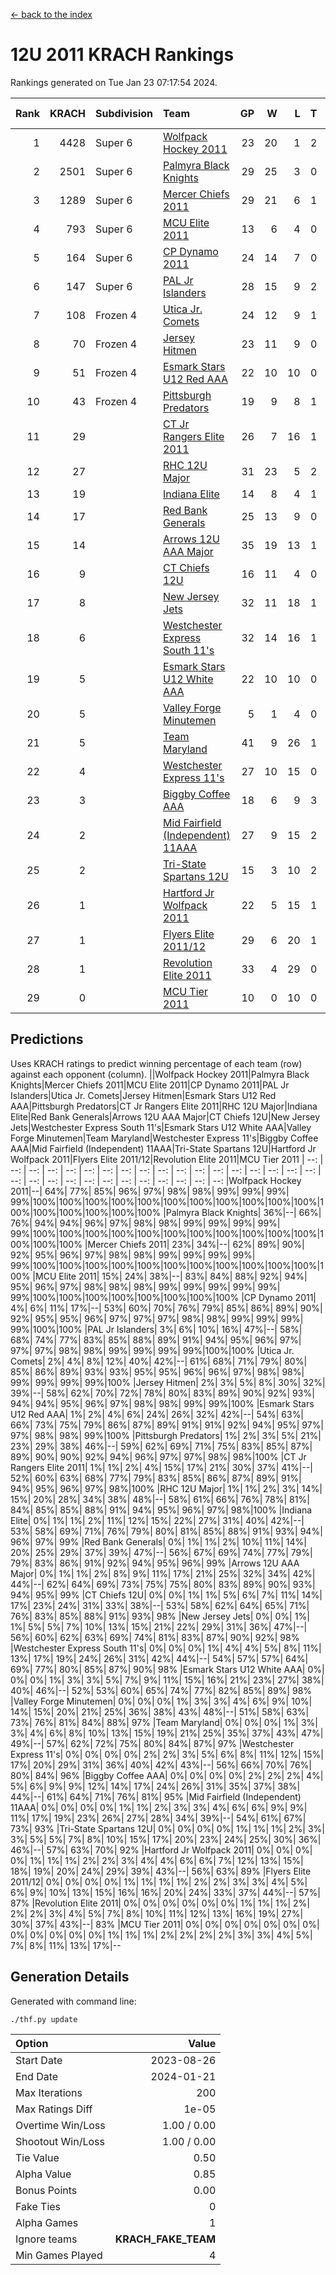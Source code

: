 [<- back to the index](readme.md)
# 12U 2011 KRACH Rankings
Rankings generated on Tue Jan 23 07:17:54 2024.

Rank|KRACH|Subdivision|Team|GP|W|L|T|OTW|OTL|SoS|Exp Wins|Win Diff
---:|---:|:---|:---|---:|---:|---:|---:|---:|---:|---:|---:|---:
1|4428|Super 6|[Wolfpack Hockey 2011](https://gamesheetstats.com/seasons/3664/teams/140937/schedule)|23|20|1|2|0|0|533|21.8|-0.0
2|2501|Super 6|[Palmyra Black Knights](https://gamesheetstats.com/seasons/3664/teams/140949/schedule)|29|25|3|0|1|0|512|26.8|-0.0
3|1289|Super 6|[Mercer Chiefs 2011](https://gamesheetstats.com/seasons/3664/teams/140936/schedule)|29|21|6|1|0|1|1039|22.3|-0.0
4|793|Super 6|[MCU Elite 2011](https://gamesheetstats.com/seasons/3664/teams/140929/schedule)|13|6|4|0|3|0|949|9.8|-0.0
5|164|Super 6|[CP Dynamo 2011](https://gamesheetstats.com/seasons/3664/teams/140944/schedule)|24|14|7|0|1|2|656|15.8|-0.0
6|147|Super 6|[PAL Jr Islanders](https://gamesheetstats.com/seasons/3664/teams/140943/schedule)|28|15|9|2|2|0|516|18.8|-0.0
7|108|Frozen 4|[Utica Jr. Comets](https://gamesheetstats.com/seasons/3664/teams/140945/schedule)|24|12|9|1|1|1|703|14.3|-0.0
8|70|Frozen 4|[Jersey Hitmen](https://gamesheetstats.com/seasons/3664/teams/140938/schedule)|23|11|9|0|2|1|537|13.9|0.0
9|51|Frozen 4|[Esmark Stars U12 Red AAA](https://gamesheetstats.com/seasons/3664/teams/140951/schedule)|22|10|10|0|2|0|836|12.9|0.0
10|43|Frozen 4|[Pittsburgh Predators](https://gamesheetstats.com/seasons/3664/teams/140950/schedule)|19|9|8|1|0|1|957|10.4|0.0
11|29||[CT Jr Rangers Elite 2011](https://gamesheetstats.com/seasons/3664/teams/140931/schedule)|26|7|16|1|1|1|864|9.4|0.0
12|27||[RHC 12U Major](https://gamesheetstats.com/seasons/3664/teams/140941/schedule)|31|23|5|2|0|1|21|24.9|0.0
13|19||[Indiana Elite](https://gamesheetstats.com/seasons/3664/teams/144353/schedule)|14|8|4|1|1|0|42|10.4|0.0
14|17||[Red Bank Generals](https://gamesheetstats.com/seasons/3664/teams/140940/schedule)|25|13|9|0|1|2|38|14.9|0.0
15|14||[Arrows 12U AAA Major](https://gamesheetstats.com/seasons/3664/teams/140946/schedule)|35|19|13|1|1|1|86|21.4|0.0
16|9||[CT Chiefs 12U](https://gamesheetstats.com/seasons/3664/teams/140934/schedule)|16|11|4|0|1|0|5|12.9|0.0
17|8||[New Jersey Jets](https://gamesheetstats.com/seasons/3664/teams/140939/schedule)|32|11|18|1|2|0|188|14.4|0.0
18|6||[Westchester Express South 11's](https://gamesheetstats.com/seasons/3664/teams/140947/schedule)|32|14|16|1|1|0|63|16.4|0.0
19|5||[Esmark Stars U12 White AAA](https://gamesheetstats.com/seasons/3664/teams/140952/schedule)|22|10|10|0|1|1|11|11.9|0.0
20|5||[Valley Forge Minutemen](https://gamesheetstats.com/seasons/3664/teams/187349/schedule)|5|1|4|0|0|0|435|1.9|0.0
21|5||[Team Maryland](https://gamesheetstats.com/seasons/3664/teams/140954/schedule)|41|9|26|1|0|5|584|10.4|0.0
22|4||[Westchester Express 11's](https://gamesheetstats.com/seasons/3664/teams/140948/schedule)|27|10|15|0|0|2|72|10.9|0.0
23|3||[Biggby Coffee AAA](https://gamesheetstats.com/seasons/3664/teams/144351/schedule)|18|6|9|3|0|0|10|8.4|0.0
24|2||[Mid Fairfield (Independent) 11AAA](https://gamesheetstats.com/seasons/3664/teams/140933/schedule)|27|9|15|2|0|1|10|10.9|0.0
25|2||[Tri-State Spartans 12U](https://gamesheetstats.com/seasons/3664/teams/144352/schedule)|15|3|10|2|0|0|8|4.9|0.0
26|1||[Hartford Jr Wolfpack 2011](https://gamesheetstats.com/seasons/3664/teams/140935/schedule)|22|5|15|1|1|0|8|7.4|0.0
27|1||[Flyers Elite 2011/12](https://gamesheetstats.com/seasons/3664/teams/140942/schedule)|29|6|20|1|0|2|9|7.4|0.0
28|1||[Revolution Elite 2011](https://gamesheetstats.com/seasons/3664/teams/140953/schedule)|33|4|29|0|0|0|10|4.9|0.0
29|0||[MCU Tier 2011](https://gamesheetstats.com/seasons/3664/teams/140932/schedule)|10|0|10|0|0|0|3|0.9|0.0

## Predictions
Uses KRACH ratings to predict winning percentage of each team (row) against each opponent (column).
||Wolfpack Hockey 2011|Palmyra Black Knights|Mercer Chiefs 2011|MCU Elite 2011|CP Dynamo 2011|PAL Jr Islanders|Utica Jr. Comets|Jersey Hitmen|Esmark Stars U12 Red AAA|Pittsburgh Predators|CT Jr Rangers Elite 2011|RHC 12U Major|Indiana Elite|Red Bank Generals|Arrows 12U AAA Major|CT Chiefs 12U|New Jersey Jets|Westchester Express South 11's|Esmark Stars U12 White AAA|Valley Forge Minutemen|Team Maryland|Westchester Express 11's|Biggby Coffee AAA|Mid Fairfield (Independent) 11AAA|Tri-State Spartans 12U|Hartford Jr Wolfpack 2011|Flyers Elite 2011/12|Revolution Elite 2011|MCU Tier 2011
| --: | --: | --: | --: | --: | --: | --: | --: | --: | --: | --: | --: | --: | --: | --: | --: | --: | --: | --: | --: | --: | --: | --: | --: | --: | --: | --: | --: | --: | --: 
|Wolfpack Hockey 2011|--| 64%| 77%| 85%| 96%| 97%| 98%| 98%| 99%| 99%| 99%| 99%|100%|100%|100%|100%|100%|100%|100%|100%|100%|100%|100%|100%|100%|100%|100%|100%|100%
|Palmyra Black Knights| 36%|--| 66%| 76%| 94%| 94%| 96%| 97%| 98%| 98%| 99%| 99%| 99%| 99%| 99%|100%|100%|100%|100%|100%|100%|100%|100%|100%|100%|100%|100%|100%|100%
|Mercer Chiefs 2011| 23%| 34%|--| 62%| 89%| 90%| 92%| 95%| 96%| 97%| 98%| 98%| 99%| 99%| 99%| 99%| 99%|100%|100%|100%|100%|100%|100%|100%|100%|100%|100%|100%|100%
|MCU Elite 2011| 15%| 24%| 38%|--| 83%| 84%| 88%| 92%| 94%| 95%| 96%| 97%| 98%| 98%| 98%| 99%| 99%| 99%| 99%| 99%| 99%|100%|100%|100%|100%|100%|100%|100%|100%
|CP Dynamo 2011|  4%|  6%| 11%| 17%|--| 53%| 60%| 70%| 76%| 79%| 85%| 86%| 89%| 90%| 92%| 95%| 95%| 96%| 97%| 97%| 97%| 98%| 98%| 99%| 99%| 99%| 99%|100%|100%
|PAL Jr Islanders|  3%|  6%| 10%| 16%| 47%|--| 58%| 68%| 74%| 77%| 83%| 85%| 88%| 89%| 91%| 94%| 95%| 96%| 97%| 97%| 97%| 98%| 98%| 99%| 99%| 99%| 99%|100%|100%
|Utica Jr. Comets|  2%|  4%|  8%| 12%| 40%| 42%|--| 61%| 68%| 71%| 79%| 80%| 85%| 86%| 89%| 93%| 93%| 95%| 95%| 96%| 96%| 97%| 98%| 98%| 99%| 99%| 99%| 99%|100%
|Jersey Hitmen|  2%|  3%|  5%|  8%| 30%| 32%| 39%|--| 58%| 62%| 70%| 72%| 78%| 80%| 83%| 89%| 90%| 92%| 93%| 94%| 94%| 95%| 96%| 97%| 98%| 98%| 99%| 99%|100%
|Esmark Stars U12 Red AAA|  1%|  2%|  4%|  6%| 24%| 26%| 32%| 42%|--| 54%| 63%| 66%| 73%| 75%| 79%| 86%| 87%| 89%| 91%| 91%| 92%| 94%| 95%| 97%| 97%| 98%| 98%| 99%|100%
|Pittsburgh Predators|  1%|  2%|  3%|  5%| 21%| 23%| 29%| 38%| 46%|--| 59%| 62%| 69%| 71%| 75%| 83%| 85%| 87%| 89%| 90%| 90%| 92%| 94%| 96%| 97%| 97%| 98%| 98%|100%
|CT Jr Rangers Elite 2011|  1%|  1%|  2%|  4%| 15%| 17%| 21%| 30%| 37%| 41%|--| 52%| 60%| 63%| 68%| 77%| 79%| 83%| 85%| 86%| 87%| 89%| 91%| 94%| 95%| 96%| 97%| 98%|100%
|RHC 12U Major|  1%|  1%|  2%|  3%| 14%| 15%| 20%| 28%| 34%| 38%| 48%|--| 58%| 61%| 66%| 76%| 78%| 81%| 84%| 85%| 85%| 88%| 91%| 94%| 95%| 96%| 97%| 98%|100%
|Indiana Elite|  0%|  1%|  1%|  2%| 11%| 12%| 15%| 22%| 27%| 31%| 40%| 42%|--| 53%| 58%| 69%| 71%| 76%| 79%| 80%| 81%| 85%| 88%| 91%| 93%| 94%| 96%| 97%| 99%
|Red Bank Generals|  0%|  1%|  1%|  2%| 10%| 11%| 14%| 20%| 25%| 29%| 37%| 39%| 47%|--| 56%| 67%| 69%| 74%| 77%| 79%| 79%| 83%| 86%| 91%| 92%| 94%| 95%| 96%| 99%
|Arrows 12U AAA Major|  0%|  1%|  1%|  2%|  8%|  9%| 11%| 17%| 21%| 25%| 32%| 34%| 42%| 44%|--| 62%| 64%| 69%| 73%| 75%| 75%| 80%| 83%| 89%| 90%| 93%| 94%| 95%| 99%
|CT Chiefs 12U|  0%|  0%|  1%|  1%|  5%|  6%|  7%| 11%| 14%| 17%| 23%| 24%| 31%| 33%| 38%|--| 53%| 58%| 62%| 64%| 65%| 71%| 76%| 83%| 85%| 88%| 91%| 93%| 98%
|New Jersey Jets|  0%|  0%|  1%|  1%|  5%|  5%|  7%| 10%| 13%| 15%| 21%| 22%| 29%| 31%| 36%| 47%|--| 56%| 60%| 62%| 63%| 69%| 74%| 81%| 83%| 87%| 90%| 92%| 98%
|Westchester Express South 11's|  0%|  0%|  0%|  1%|  4%|  4%|  5%|  8%| 11%| 13%| 17%| 19%| 24%| 26%| 31%| 42%| 44%|--| 54%| 57%| 57%| 64%| 69%| 77%| 80%| 85%| 87%| 90%| 98%
|Esmark Stars U12 White AAA|  0%|  0%|  0%|  1%|  3%|  3%|  5%|  7%|  9%| 11%| 15%| 16%| 21%| 23%| 27%| 38%| 40%| 46%|--| 52%| 53%| 60%| 65%| 74%| 77%| 82%| 85%| 89%| 98%
|Valley Forge Minutemen|  0%|  0%|  0%|  1%|  3%|  3%|  4%|  6%|  9%| 10%| 14%| 15%| 20%| 21%| 25%| 36%| 38%| 43%| 48%|--| 51%| 58%| 63%| 73%| 76%| 81%| 84%| 88%| 97%
|Team Maryland|  0%|  0%|  0%|  1%|  3%|  3%|  4%|  6%|  8%| 10%| 13%| 15%| 19%| 21%| 25%| 35%| 37%| 43%| 47%| 49%|--| 57%| 62%| 72%| 75%| 80%| 84%| 87%| 97%
|Westchester Express 11's|  0%|  0%|  0%|  0%|  2%|  2%|  3%|  5%|  6%|  8%| 11%| 12%| 15%| 17%| 20%| 29%| 31%| 36%| 40%| 42%| 43%|--| 56%| 66%| 70%| 76%| 80%| 84%| 96%
|Biggby Coffee AAA|  0%|  0%|  0%|  0%|  2%|  2%|  2%|  4%|  5%|  6%|  9%|  9%| 12%| 14%| 17%| 24%| 26%| 31%| 35%| 37%| 38%| 44%|--| 61%| 64%| 71%| 76%| 81%| 95%
|Mid Fairfield (Independent) 11AAA|  0%|  0%|  0%|  0%|  1%|  1%|  2%|  3%|  3%|  4%|  6%|  6%|  9%|  9%| 11%| 17%| 19%| 23%| 26%| 27%| 28%| 34%| 39%|--| 54%| 61%| 67%| 73%| 93%
|Tri-State Spartans 12U|  0%|  0%|  0%|  0%|  1%|  1%|  1%|  2%|  3%|  3%|  5%|  5%|  7%|  8%| 10%| 15%| 17%| 20%| 23%| 24%| 25%| 30%| 36%| 46%|--| 57%| 63%| 70%| 92%
|Hartford Jr Wolfpack 2011|  0%|  0%|  0%|  0%|  1%|  1%|  1%|  2%|  2%|  3%|  4%|  4%|  6%|  6%|  7%| 12%| 13%| 15%| 18%| 19%| 20%| 24%| 29%| 39%| 43%|--| 56%| 63%| 89%
|Flyers Elite 2011/12|  0%|  0%|  0%|  0%|  1%|  1%|  1%|  1%|  2%|  2%|  3%|  3%|  4%|  5%|  6%|  9%| 10%| 13%| 15%| 16%| 16%| 20%| 24%| 33%| 37%| 44%|--| 57%| 87%
|Revolution Elite 2011|  0%|  0%|  0%|  0%|  0%|  0%|  1%|  1%|  1%|  2%|  2%|  2%|  3%|  4%|  5%|  7%|  8%| 10%| 11%| 12%| 13%| 16%| 19%| 27%| 30%| 37%| 43%|--| 83%
|MCU Tier 2011|  0%|  0%|  0%|  0%|  0%|  0%|  0%|  0%|  0%|  0%|  0%|  0%|  1%|  1%|  1%|  2%|  2%|  2%|  2%|  3%|  3%|  4%|  5%|  7%|  8%| 11%| 13%| 17%|--

## Generation Details

Generated with command line:
```
./thf.py update
```

| Option | Value |
| :----- | ----: |
| Start Date | 2023-08-26 |
| End Date | 2024-01-21 |
| Max Iterations | 200 |
| Max Ratings Diff | 1e-05 |
| Overtime Win/Loss | 1.00 / 0.00 |
| Shootout Win/Loss | 1.00 / 0.00 |
| Tie Value | 0.50 |
| Alpha Value | 0.85 |
| Bonus Points | 0.00 |
| Fake Ties | 0 |
| Alpha Games | 1 |
| Ignore teams | __KRACH_FAKE_TEAM__ |
| Min Games Played | 4 |

